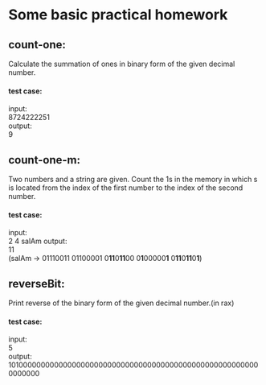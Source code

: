 # Some basic practical homework

## count-one:
Calculate the summation of ones in binary form of the given decimal number.
#### test case:
input: \
8724222251 \
output: \
9

## count-one-m:
Two numbers and a string are given. Count the 1s in the memory in which s is located from the index of the first number to the index of the second number.
#### test case:
input: \
2
4
salAm
output: \
11 \
(salAm -> 01110011 01100001 0**11**0**11**00 0**1**00000**1** 0**11**0**11**0**1**)


## reverseBit:
Print reverse of the binary form of the given decimal number.(in rax)
#### test case:
input: \
5 \
output: \
1010000000000000000000000000000000000000000000000000000000000000
